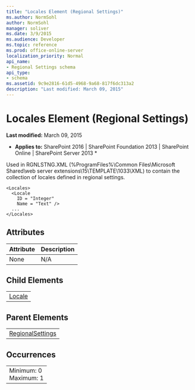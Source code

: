 ```yaml
---
title: "Locales Element (Regional Settings)"
ms.author: NormSohl
author: NormSohl
manager: soliver
ms.date: 3/9/2015
ms.audience: Developer
ms.topic: reference
ms.prod: office-online-server
localization_priority: Normal
api_name:
- Regional Settings schema
api_type:
- schema
ms.assetid: 9c9e2816-61d5-4968-9a68-817f6dc313a2
description: "Last modified: March 09, 2015"
---
```


# Locales Element (Regional Settings)

 **Last modified:** March 09, 2015 
  
 * **Applies to:** SharePoint 2016 | SharePoint Foundation 2013 | SharePoint Online | SharePoint Server 2013 * 
  
Used in RGNLSTNG.XML (%ProgramFiles%\Common Files\Microsoft Shared\web server extensions\15\TEMPLATE\1033\XML) to contain the collection of locales defined in regional settings.
  
```
<Locales>
  <Locale
    ID = "Integer"
    Name = "Text" />
  ...
</Locales>
```

## Attributes

|**Attribute**|**Description**|
|:-----|:-----|
|None  <br/> |N/A  <br/> |
   
## Child Elements

||
|:-----|
|[Locale](locale-element-regional-settings.md)|
   
## Parent Elements

||
|:-----|
|[RegionalSettings](regionalsettings-element-regional-settings.md)|
   
## Occurrences

||
|:-----|
|Minimum: 0  <br/> Maximum: 1  <br/> |
   

